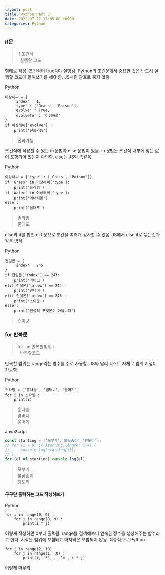```yaml
---
layout: post
title: Python Part 3
date: 2022-07-27 17:05:00 +0900
categories: Python
---
```

### if문
> if 조건식:    
> &nbsp;&nbsp;실행할 코드    

형태로 작성. 조건식이 true여야 실행됨. Python의 조건문에서 중요한 것은 반드시 실행할 코드에 들여쓰기를 해야 함. JS처럼 괄호로 묶지 않음.

Python
```Pyhton
이상해씨 = {
    'index' : 1,
    'type' : ['Grass', 'Poison'],
    'evolve' : True,
    'evolveTo' : '이상해풀'
}
if 이상해씨['evolve'] :
    print('진화가능')
```
> 진화가능    

조건식에 적용할 수 있는 in 문법과 else 문법이 있음. in 문법은 조건식 내부에 찾는 값이 포함되어 있는지 확인함. else는 JS와 똑같음.

Python
```Pyhton
이상해씨 = {'type' : ['Grass', 'Poison']}
if 'Grass' in 이상해씨['type']:
    print('솔라빔')
if 'Water' in 이상해씨['type']:
    print('에너지볼')
else :
    print('물대포')
```
> 솔라빔    
> 물대포

else와 if를 합친 elif 문으로 조건을 여러개 검사할 수 있음. JS에서 else if로 묶는것과 같은 방식.

Python
```Pyhton
전설몬 = {
    'index' : 245
}
if 전설몬['index'] == 243:
    print('라이코')
elif 전설몬['index'] == 244 :
    print('앤테이')
elif 전설몬['index'] == 245 :
    print('스이쿤')
else :
    print('전설의 포켓몬이 아닙니다')
```
> 스이쿤    

### for 반복문
> for i in 반복할범위 :    
> &nbsp;&nbsp;반복할코드    

반복할 범위는 range라는 함수를 주로 사용함. JS와 달리 리스트 자체로 범위 지정이 가능함.

Python
```Pyhton
스타팅 = ['흥나숭', '염버니', '울머기']
for i in 스타팅 :
    print(i)
```
> 흥나숭    
> 염버니    
> 울머기    

JavaScript
```JavaScript
const starting = ['모부기','불꽃숭이','팽도리'];
// for (i = 0; i< starting.length; i++) {
//     console.log(starting[i]);
// }
for (el of starting) console.log(el)
```
> 모부기    
> 불꽃숭이    
> 팽도리    

#### 구구단 출력하는 코드 작성해보기
Python
```Pyhton
for i in range(0, 9) :
    for j in range(0, 9) :
        print(i * j)
```
이렇게 작성하면 0부터 출력됨. range를 검색해보니 연속된 정수를 생성해주는 함수라고 한다. 시작은 범위에 포함되고 마지막은 포함되지 않음. 최종적으로
Python
```Pyhton
for i in range(2, 10) :
    for j in range(1, 10) :
        print(i, '*', j, '=', i * j)
```
이렇게 마무리.